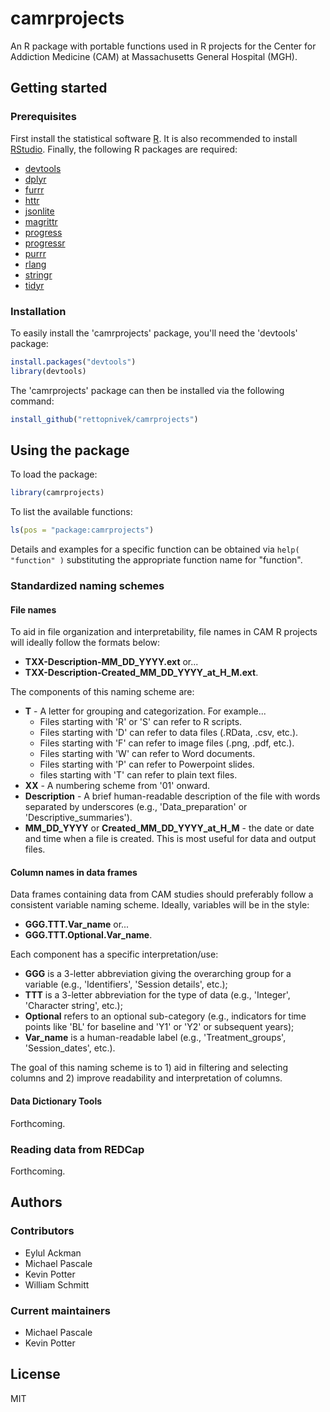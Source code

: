 # camrprojects

An R package with portable functions used in R projects for the Center for Addiction Medicine (CAM) at Massachusetts General Hospital (MGH).

## Getting started

### Prerequisites

First install the statistical software [R](https://www.r-project.org/). It is also recommended to install [RStudio](https://www.rstudio.com/products/rstudio/). Finally, the following R packages are required:

* [devtools](https://cran.r-project.org/web/packages/devtools/index.html)
* [dplyr](https://cran.r-project.org/web/packages/dplyr/index.html)
* [furrr](https://cran.r-project.org/web/packages/furrr/index.html)
* [httr](https://cran.r-project.org/web/packages/httr/index.html)
* [jsonlite](https://cran.r-project.org/web/packages/jsonlite/index.html)
* [magrittr](https://cran.r-project.org/web/packages/magrittr/index.html)
* [progress](https://cran.r-project.org/web/packages/progress/index.html)
* [progressr](https://cran.r-project.org/web/packages/progressr/index.html)
* [purrr](https://cran.r-project.org/web/packages/purrr/index.html)
* [rlang](https://cran.r-project.org/web/packages/rlang/index.html)
* [stringr](https://cran.r-project.org/web/packages/stringr/index.html)
* [tidyr](https://cran.r-project.org/web/packages/tidyr/index.html)

### Installation

To easily install the 'camrprojects' package, you'll need the 'devtools' package:  
```R
install.packages("devtools")
library(devtools)
```

The 'camrprojects' package can then be installed via the following command:  
```R
install_github("rettopnivek/camrprojects")
```

## Using the package

To load the package:
```R
library(camrprojects)
```

To list the available functions:
```R
ls(pos = "package:camrprojects")
```

Details and examples for a specific function can be obtained via `help( "function" )` substituting the appropriate function name for "function".

### Standardized naming schemes

#### File names

To aid in file organization and interpretability, file names in CAM R projects will ideally follow the formats below:

* **TXX-Description-MM_DD_YYYY.ext** or...
* **TXX-Description-Created_MM_DD_YYYY_at_H_M.ext**.

The components of this naming scheme are:
* **T** - A letter for grouping and categorization. For example...
    * Files starting with 'R' or 'S' can refer to R scripts.
    * Files starting with 'D' can refer to data files (.RData, .csv, etc.).
    * Files starting with 'F' can refer to image files (.png, .pdf, etc.).
    * Files starting with 'W' can refer to Word documents.
    * Files starting with 'P' can refer to Powerpoint slides.
    * files starting with 'T' can refer to plain text files.
* **XX** - A numbering scheme from '01' onward.
* **Description** - A brief human-readable description of the file with words separated by underscores (e.g., 'Data_preparation' or 'Descriptive_summaries').
* **MM_DD_YYYY** or **Created_MM_DD_YYYY_at_H_M** - the date or date and time when a file is created. This is most useful for data and output files.

#### Column names in data frames

Data frames containing data from CAM studies should preferably follow a consistent variable naming scheme. Ideally, variables will be in the style:
* **GGG.TTT.Var_name** or...
* **GGG.TTT.Optional.Var_name**.

Each component has a specific interpretation/use:
* **GGG** is a 3-letter abbreviation giving the overarching group for a variable (e.g., 'Identifiers', 'Session details', etc.);
* **TTT** is a 3-letter abbreviation for the type of data (e.g., 'Integer', 'Character string', etc.);
* **Optional** refers to an optional sub-category (e.g., indicators for time points like 'BL' for baseline and 'Y1' or 'Y2' or subsequent years);
* **Var_name** is a human-readable label (e.g., 'Treatment_groups', 'Session_dates', etc.).

The goal of this naming scheme is to 1) aid in filtering and selecting columns and 2) improve readability and interpretation of columns.

#### Data Dictionary Tools

Forthcoming.

### Reading data from REDCap

Forthcoming.

## Authors

### Contributors

* Eylul Ackman
* Michael Pascale
* Kevin Potter
* William Schmitt

### Current maintainers

* Michael Pascale
* Kevin Potter

## License

MIT
